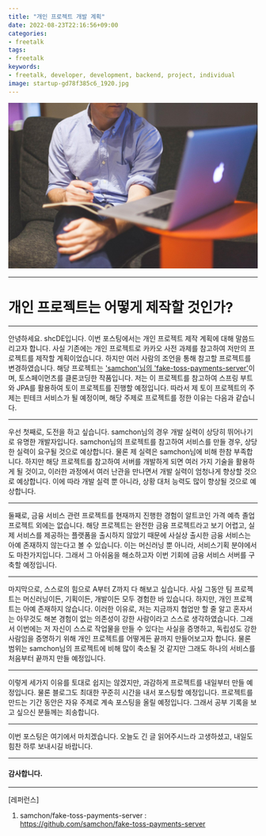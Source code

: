 ```yaml
---
title: "개인 프로젝트 개발 계획"
date: 2022-08-23T22:16:56+09:00
categories:
- freetalk
tags:
- freetalk
keywords:
- freetalk, developer, development, backend, project, individual
image: startup-gd78f385c6_1920.jpg
---
```

![프로젝트](https://github.com/shcDE/pictures/blob/main/images_for_blog/startup-gd78f385c6_1920.jpg?raw=true)
________________________________________________________________________________________________________________________________________________________________________
# 개인 프로젝트는 어떻게 제작할 것인가?
________________________________________________________________________________________________________________________________________________________________________
안녕하세요. shcDE입니다. 이번 포스팅에서는 개인 프로젝트 제작 계획에 대해 말씀드리고자 합니다. 사실 기존에는 개인 프로젝트로 카카오 사전 과제를 참고하여 저만의 프로젝트를 제작할 계획이었습니다. 하지만 여러 사람의 조언을 통해 참고할 프로젝트를 변경하였습니다. 해당 프로젝트는 ['samchon'님의 'fake-toss-payments-server'](https://github.com/samchon/fake-toss-payments-server)이며, 토스페이먼츠를 클론코딩한 작품입니다. 저는 이 프로젝트를 참고하여 스프링 부트와 JPA를 활용하여 토이 프로젝트를 진행할 예정입니다. 따라서 제 토이 프로젝트의 주제는 핀테크 서비스가 될 예정이며, 해당 주제로 프로젝트를 정한 이유는 다음과 같습니다.
________________________________________________________________________________________________________________________________________________________________________
우선 첫째로, 도전을 하고 싶습니다. samchon님의 경우 개발 실력이 상당히 뛰어나기로 유명한 개발자입니다. samchon님의 프로젝트를 참고하여 서비스를 만들 경우, 상당한 실력이 요구될 것으로 예상합니다. 물론 제 실력은 samchon님에 비해 한참 부족합니다. 하지만 해당 프로젝트를 참고하여 서버를 개발하게 되면 여러 가지 기술을 활용하게 될 것이고, 이러한 과정에서 여러 난관을 만나면서 개발 실력이 엄청나게 향상할 것으로 예상합니다. 이에 따라 개발 실력 뿐 아니라, 상황 대처 능력도 많이 향상될 것으로 예상합니다.
________________________________________________________________________________________________________________________________________________________________________
둘째로, 금융 서비스 관련 프로젝트를 현재까지 진행한 경험이 알트코인 가격 예측 졸업 프로젝트 외에는 없습니다. 해당 프로젝트는 완전한 금융 프로젝트라고 보기 어렵고, 실제 서비스를 제공하는 플랫폼을 출시하지 않았기 때문에 사실상 출시한 금융 서비스는 아예 존재하지 않는다고 볼 수 있습니다. 이는 머신러닝 뿐 아니라, 서비스기획 분야에서도 마찬가지입니다. 그래서 그 아쉬움을 해소하고자 이번 기회에 금융 서비스 서버를 구축할 예정입니다.
________________________________________________________________________________________________________________________________________________________________________
마지막으로, 스스로의 힘으로 A부터 Z까지 다 해보고 싶습니다. 사실 그동안 팀 프로젝트는 머신러닝이든, 기획이든, 개발이든 모두 경험한 바 있습니다. 하지만, 개인 프로젝트는 아예 존재하지 않습니다. 이러한 이유로, 저는 지금까지 협업만 할 줄 알고 혼자서는 아무것도 해본 경험이 없는 의존성이 강한 사람이라고 스스로 생각하였습니다. 그래서 이번에는 저 자신이 스스로 작업물을 만들 수 있다는 사실을 증명하고, 독립성도 강한 사람임을 증명하기 위해 개인 프로젝트를 어떻게든 끝까지 만들어보고자 합니다. 물론 범위는 samchon님의 프로젝트에 비해 많이 축소될 것 같지만 그래도 하나의 서비스를 처음부터 끝까지 만들 예정입니다.
________________________________________________________________________________________________________________________________________________________________________
이렇게 세가지 이유를 토대로 쉽지는 않겠지만, 과감하게 프로젝트를 내일부터 만들 예정입니다. 물론 블로그도 최대한 꾸준히 시간을 내서 포스팅할 예정입니다. 프로젝트를 만드는 기간 동안은 자유 주제로 계속 포스팅을 올릴 예정입니다. 그래서 공부 기록을 보고 싶으신 분들께는 죄송합니다.
________________________________________________________________________________________________________________________________________________________________________
이번 포스팅은 여기에서 마치겠습니다. 오늘도 긴 글 읽어주시느라 고생하셨고, 내일도 힘찬 하루 보내시길 바랍니다.
________________________________________________________________________________________________________________________________________________________________________
#### 감사합니다.
________________________________________________________________________________________________________________________________________________________________________
[레퍼런스]
1. samchon/fake-toss-payments-server : https://github.com/samchon/fake-toss-payments-server